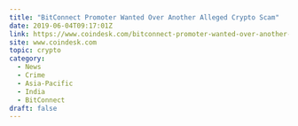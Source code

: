 ```yaml
---
title: "BitConnect Promoter Wanted Over Another Alleged Crypto Scam"
date: 2019-06-04T09:17:01Z
link: https://www.coindesk.com/bitconnect-promoter-wanted-over-another-alleged-crypto-scam?utm_medium=RSS&utm_source=hune
site: www.coindesk.com
topic: crypto
category:
  - News
  - Crime
  - Asia-Pacific
  - India
  - BitConnect
draft: false
---
```

